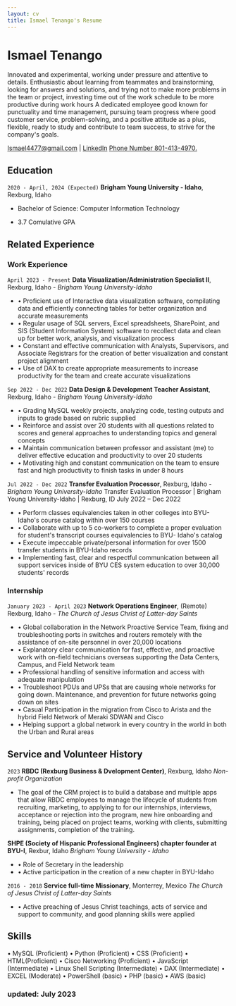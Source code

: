 ```yaml
---
layout: cv
title: Ismael Tenango's Resume
---
```

# Ismael Tenango

Innovated and experimental, working under pressure and attentive to details. Enthusiastic about learning from teammates and brainstorming, looking for answers and solutions, and trying not to make more problems in the team or project, investing time out of the work schedule to be more productive during work hours
A dedicated employee good known for punctuality and time management, pursuing team progress where good customer service, problem-solving, and a positive attitude as a plus, flexible, ready to study and contribute to team success, to strive for the company's goals.

<div id="webaddress">
  <a href = "mailto: ismael4477@gmail.com">Ismael4477@gmail.com</a>
<!-- | <a href="https://byuidatascience.github.io/development.html">Data Science Program</a> -->
| <a href="https://www.linkedin.com/in/ismael-tenango1998/">LinkedIn</a>
<!-- | <a href="https://github.com/byuids-resumes">GitHub</a> -->
  <a href="tel:8014134970">Phone Number 801-413-4970.</a>
</div>

<!-- https://www.monique.tech/the-art-of-markdown -->

## Education

`2020 - April, 2024 (Expected)`
__Brigham Young University - Idaho__, Rexburg, Idaho 

- Bachelor of Science: Computer Information Technology 

- 3.7 Comulative GPA



## Related Experience


### Work Experience
`April 2023 - Present`
__Data Visualization/Administration Specialist II__, Rexburg, Idaho - 
_Brigham Young University-Idaho_
- •	Proficient use of Interactive data visualization software, compilating data and efficiently connecting tables for better organization and accurate measurements
- •	Regular usage of SQL servers, Excel spreadsheets, SharePoint, and SIS (Student Information System) software to recollect data and clean up for better work, analysis, and visualization process
- •	Constant and effective communication with Analysts, Supervisors, and Associate Registrars for the creation of better visualization and constant project alignment
- •	Use of DAX to create appropriate measurements to increase productivity for the team and create accurate visualizations

`Sep 2022 - Dec 2022`
__Data Design & Development Teacher Assistant__, Rexburg, Idaho - 
_Brigham Young University-Idaho_
- •	Grading MySQL weekly projects, analyzing code, testing outputs and inputs to grade based on rubric supplied
- •	Reinforce and assist over 20 students with all questions related to scores and general approaches to understanding topics and general concepts
- •	Maintain communication between professor and assistant (me) to deliver effective education and productivity to over 20  students
- •	Motivating high and constant communication on the team to ensure fast and high productivity to finish tasks in under 8 hours

`Jul 2022 - Dec 2022`
__Transfer Evaluation Processor__, Rexburg, Idaho - 
_Brigham Young University-Idaho_
Transfer Evaluation Processor | Brigham Young University-Idaho | Rexburg, ID                                                       July 2022 – Dec 2022
- •	Perform classes equivalencies taken in other colleges into BYU-Idaho's course catalog within over 150 courses
- •	Collaborate with up to 5 co-workers to complete a proper evaluation for student's transcript courses equivalencies to BYU- Idaho's catalog
- •	Execute impeccable private/personal information for over 1500 transfer students in BYU-Idaho records
- •	Implementing fast, clear and respectful communication between all support services inside of BYU CES system education to over 30,000 students' records



### Internship

`January 2023 - April 2023`
__Network Operations Engineer__, (Remote) Rexburg, Idaho - 
_The Church of Jesus Christ of Latter-day Saints_
- • Global collaboration in the Network Proactive Service Team, fixing and troubleshooting ports in switches and routers remotely with the assistance of on-site personnel in over 20,000 locations
- • Explanatory clear communication for fast, effective, and proactive work with on-field technicians overseas supporting the Data Centers, Campus, and Field Network team
- • Professional handling of sensitive information and access with adequate manipulation 
- • Troubleshoot PDUs and UPSs that are causing whole networks for going down. Maintenance, and prevention for future networks going down on sites
- • Casual Participation in the migration from Cisco to Arista and the hybrid Field Network of Meraki SDWAN and Cisco
- • Helping support a global network in every country in the world in both the Urban and Rural areas



## Service and Volunteer History

`2023`
__RBDC (Rexburg Business & Dvelopment Center)__, Rexburg, Idaho
_Non-profit Organization_
- The goal of the CRM project is to build a database and multiple apps that allow RBDC employees
to manage the lifecycle of students from recruiting, marketing, to applying to for our internships,
interviews, acceptance or rejection into the program, new hire onboarding and training, being
placed on project teams, working with clients, submitting assignments, completion of the
training.

__SHPE (Society of Hispanic Professional Engineers) chapter founder at BYU-I__, Rexbur, Idaho
_Brigham Young University - Idaho_
- • Role of Secretary in the leadership
- • Active participation in the creation of a new chapter in BYU-Idaho

`2016 - 2018`
__Service full-time Missionary__, Monterrey, Mexico
_The Church of Jesus Christ of Latter-day Saints_
- • Active preaching of Jesus Christ teachings, acts of service and support to community, and good planning skills were applied

## Skills

•	MySQL (Proficient)
•	Python (Proficient)
•	CSS (Proficient)
•	HTML(Proficient)
•	Cisco Networking (Proficient)
•	JavaScript (Intermediate)	•	Linux Shell Scripting (Intermediate)
•	DAX (Intermediate)
•	EXCEL (Moderate)
•	PowerShell (basic)
•	PHP (basic)
•	AWS (basic)


### updated: July 2023


